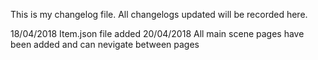 This is my changelog file. 
All changelogs updated will be recorded here.

18/04/2018 Item.json file added
20/04/2018 All main scene pages have been added and can nevigate between pages
